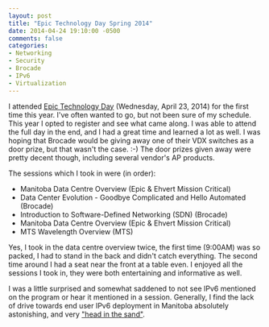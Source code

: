 ```yaml
---
layout: post
title: "Epic Technology Day Spring 2014"
date: 2014-04-24 19:10:00 -0500
comments: false
categories:
- Networking
- Security
- Brocade
- IPv6
- Virtualization
---
```

I attended [Epic Technology Day](http://techday.ca/) (Wednesday, April 23, 2014) for the first time this year. I've often wanted to go, but not been sure of my schedule. This year I opted to register and see what came along. I was able to attend the full day in the end, and I had a great time and learned a lot as well. I was hoping that Brocade would be giving away one of their VDX switches as a door prize, but that wasn't the case. :-) The door prizes given away were pretty decent though, including several vendor's AP products.

<!--more-->

The sessions which I took in were (in order):

*	Manitoba Data Centre Overview (Epic &amp; Ehvert Mission Critical)
*	Data Center Evolution - Goodbye Complicated and Hello Automated (Brocade)
*	Introduction to Software-Defined Networking (SDN) (Brocade)
*	Manitoba Data Centre Overview (Epic &amp; Ehvert Mission Critical)
*	MTS Wavelength Overview (MTS)

Yes, I took in the data centre overview twice, the first time (9:00AM) was so packed, I had to stand in the back and didn't catch everything. The second time around I had a seat near the front at a table even. I enjoyed all the sessions I took in, they were both entertaining and informative as well.

I was a little surprised and somewhat saddened to not see IPv6 mentioned on the program or hear it mentioned in a session. Generally, I find the lack of drive towards end user IPv6 deployment in Manitoba absolutely astonishing, and very ["head in the sand"](http://www.howfunky.com/2010/10/ipv6-ostrich-effect.html).
